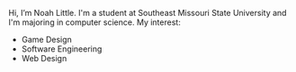 Hi, I’m Noah Little. I'm a student at Southeast Missouri State University and I'm majoring in computer science.
My interest:
- Game Design
- Software Engineering
- Web Design

<!---
NoahLittle2001/NoahLittle2001 is a ✨ special ✨ repository because its `README.md` (this file) appears on your GitHub profile.
You can click the Preview link to take a look at your changes.
--->
